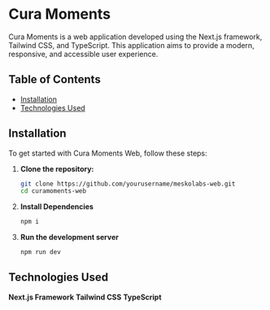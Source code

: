 # Cura Moments

Cura Moments is a web application developed using the Next.js framework, Tailwind CSS, and TypeScript. This application aims to provide a modern, responsive, and accessible user experience.

## Table of Contents

- [Installation](#installation)
- [Technologies Used](#technologies-used)

## Installation

To get started with Cura Moments Web, follow these steps:

1. **Clone the repository:**

   ```bash
   git clone https://github.com/yourusername/meskolabs-web.git
   cd curamoments-web
   ```

2. **Install Dependencies**

   ```bash
   npm i
   ```

3. **Run the development server**
   ```bash
   npm run dev
   ```

## Technologies Used

**Next.js Framework**
**Tailwind CSS**
**TypeScript**
